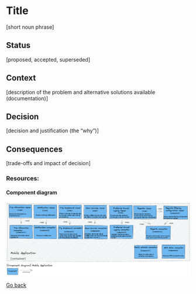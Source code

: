 # Title

[short noun phrase]

## Status

[proposed, accepted, superseded]

## Context

[description of the problem and alternative solutions available (documentation)]

## Decision

[decision and justification (the “why”)]

## Consequences

[trade-offs and impact of decision]


### Resources:

#### Component diagram

![Dynamic diagram](https://github.com/ExtravaganzaTeam/KATAS-2023/blob/main/current/architecture/mobile_app_component.png "a title")  


[Go back](./README.md)